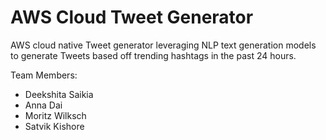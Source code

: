# AWS Cloud Tweet Generator
AWS cloud native Tweet generator leveraging NLP text generation models to generate Tweets based off trending hashtags in the past 24 hours.

Team Members:  

- Deekshita Saikia
- Anna Dai
- Moritz Wilksch
- Satvik Kishore
